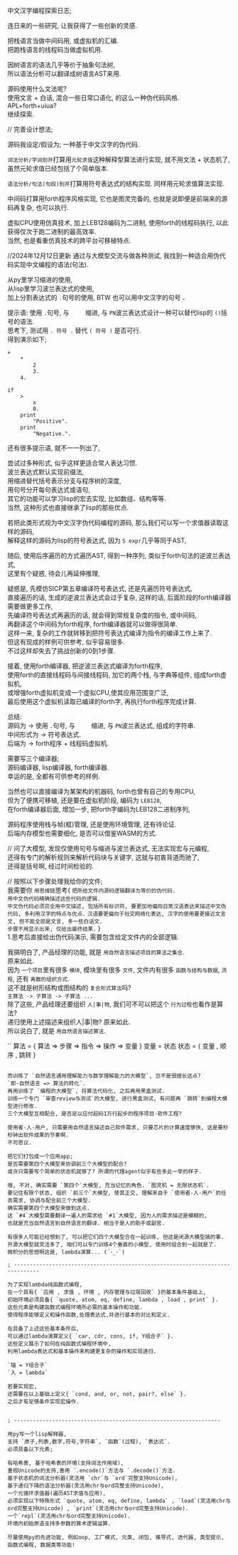 中文汉字编程探索日志;    

连日来的一些研究, 让我获得了一些创新的灵感.    

把栈语言当做中间码用, 或虚拟机的汇编.    
把跑栈语言的线程码当做虚拟机用.    

因树语言的语法几乎等价于抽象句法树,    
所以语法分析可以翻译成树语言AST来用.    

源码使用什么文法呢?    
使用文言 + 白话, 混合一些日常口语化, 的这么一种伪代码风格.    
APL+forth+uiua?    
继续探索.    

//
完善设计想法;    

源码我设定/假设为; 一种基于中文汉字的伪代码.    

`词法分析/字词剖开`打算用`元轮求值`这种解释型算法进行实现, 就不用文法 + 状态机了, 虽然元轮求值已经包括了个简单版本.    

`语法分析/句法(句段)剖开`打算用符号表达式的结构实现. 同样用元轮求值算法实现.    

中间码打算用forth程序风格实现, 它也是图灵完备的, 也就是说即便是前端来的源码再复杂, 也可以执行.    

虚拟CPU使用仿真技术, 加上LEB128编码为二进制, 使用forth的线程码执行, 以此获得仅次于跑二进制的最高效率.    
当然, 也是看重仿真技术的跨平台可移植特点.    

//2024年12月12日更新
通过与大模型交流与做各种测试,
我找到一种适合用伪代码实现中文编程的语法(句法).

从py里学习缩进的使用,    
从lisp里学习波兰表达式的使用,    
加上分割表达式的 `.`句号的使用, BTW 也可以用中文汉字的句号 `。`     

提示语: 使用 `.`句号, 与 `    ` 缩进, 与 `PN`波兰表达式设计一种可以替代lisp的 `()`括号的语法.     
思考下, 测试用 `. 符号 .`  替代 `( 符号 )` 是否可行.    
得到演示如下;    
```
+
    *
        2
        3.
    4.
```

```
if
    >
        x
        0.
    print
        "Positive".
    print
        "Negative.".
```
还有很多提示语, 就不一一列出了,    

尝试过多种形式, 似乎这样更适合常人表达习惯.    
波兰表达式默认实现前缀法,    
用缩进替代括号表示分支与程序树的深度,    
用句号分开每句表达式或语句,    
其它的功能可以学习lisp的宏去实现, 比如数组、结构等等.    
当然, 这种形式也直接继承了lisp的那些优点.    

若把此类形式视为中文汉字伪代码编程的源码, 那么我们可以写一个求值器读取这样的源码,    
解释这样的源码为lisp的符号表达式, 因为 `S expr`几乎等同于AST,    

随后, 使用后序遍历的方式遍历AST, 得到一种序列, 类似于forth句法的逆波兰表达式,    
这里有个疑惑, 待会儿再延伸推理,    

疑惑是, 先模仿SICP第五章编译符号表达式, 还是先遍历符号表达式,    
直接遍历的话, 生成的逆波兰表达式会过于复杂, 这样的话, 后面阶段的forth编译器需要做更多工作,    
先编译符号表达式再遍历的话, 就会得到常规复杂度的指令, 或中间码,    
再翻译这个中间码为forth程序, forth编译器就可以做得很简单.    
这样一来, 复杂的工作就转移到把符号表达式编译为指令的编译工作上来了.    
但这有现成的样例可供参考, 似乎容易很多.    
不过这样却失去了挑战创新的0到1步骤.    


接着, 使用forth编译器, 把逆波兰表达式编译为forth程序,    
使用forth的直接线程码与间接线程码, 加它的两个栈, 与字典等组件, 组成forth虚拟机,    
或增强forth虚拟机变成一个虚拟CPU,使其应用范围变广泛,    
最后使用这个虚拟机读取已编译的forth字, 再执行forth程序完成计算.    

总结:    
源码为 -> 使用 `.`句号, 与 `    ` 缩进, 与 `PN`波兰表达式, 组成的字符串.    
中间形式为 -> 符号表达式.    
后端为 -> forth程序 + 线程码虚拟机.    

需要写三个编译器;    
源码编译器, lisp编译器, forth编译器.    
幸运的是, 全都有可供参考的样例.    

当然也可以直接编译为某架构的机器码, forth也曾有自己的专用CPU,    
但为了便携可移植, 还是要在虚拟机阶段, 编码为 `LEB128`,    
在forth编译器后面, 增加一步, 把forth字编码为LEB128二进制序列,    

源码程序使用栈与帧(框)管理, 还是使用环境管理, 还有待论证.    
后端内存模型也需要细化, 是否可以借鉴WASM的方式.    

//
问了大模型, 发现仅使用句号与缩进与波兰表达式, 无法实现宏与元编程,    
还得有专门的解析规则来解析代码块与关键字, 这就与初衷背道而驰了,    
还得是括号啊, 经过时间检验的.    


//
按照以下步骤处理我给你的文件;    
我需要你 `用思维链`思考{ `把所给文件内源码逻辑翻译为等价的伪代码.`     
`用中文伪代码精确描述这些代码的逻辑.`    
`中文伪代码必须完全用中文描述, 包括所有标识符, 要更加地偏向日常汉语表达来描述中文伪代码, 多利用汉字的特点与优点.`
`汉语要更偏向于社交网络化表达, 汉字的使用要更接近文言文, 但不能全部是文言, 多一些白话文.`    
`步骤不用显示出来, 仅给出最终结果.` }    
1.思考后直接给出伪代码演示, 需要包含给定文件内的全部逻辑.    


我搞明白了, 产品经理的功能, 就是 `用自然语言描述项目的算法之集合`.    
原来如此.    
因为 `一个项目`里有很多 `模块`, 模块里有很多 `文件`, 文件内有很多 `函数与结构与数据`, `流程`, 还有 `离散的组织方式`.    
这不就是树形结构或图结构的 `复合形式算法`吗?    
`主算法 -> 子算法 -> 子算法 ...`    
除了这些, 产品经理还要组织 `人|事|物`, 我们可不可以把这个 `行为过程`也看作是算法?    
递归使用上述描述来组织人|事|物? 原来如此.    
所以说白了, 就是 `用自然语言描述算法`.    

``
算法 = { 算法 => 步骤 => 指令 => 操作 => 变量 }
变量 = 状态
状态 = { 变量 , 顺序 , 跳转 }
```

而训练了 `自然语言通用理解能力与数学理解能力的大模型`, 岂不是很擅长这点?    
`即-自然语言 => 算法的转化`.    
再用训练了 `编程的大模型`, 将算法代码化, 之后再用黑盒测试.    
训练一个专门 `审查review与测试`的大模型, 进行黑盒测试, 有问题再 `跳转`到编程大模型进行修改.    
三个大模型互相配合, 是否足以应付起码1万行起步的程序项目-软件工程?    

使用者-人-用户, 只需要用自然语言描述自己软件需求, 只要芯片的计算速度够快, 这是要秒秒钟出软件成果的节奏啊.    
不可思议.    

把它们打包成一个应用app;    
是否需要第四个大模型来协调前三个大模型的配合?    
或许只需要写个简单的状态机就够了? 所谓的代理agent似乎有些多此一举的样子.    

哦, 不对, 确实需要 `第四个`大模型, 充当记忆的角色. `图灵机 = 无限状态机`.    
要记住有限个状态, 组织 `前三个`大模型, 使其正交, 理解来自于 `使用者-人-用户`的任务需求, 协调与配合前三个大模型.    
确实需要第四个大模型来做到这点.    
这 `#4`大模型需要翻译一遍人的需求给 `#1`大模型, 因为人的需求描述是模糊的,    
也就是充当自然语言到自然语言的翻译. 相当于是人的助手或副官.    

有很多人可能已经想到了, 可以把它们四个大模型合在一起训练, 但这是闭源大模型搞的事.    
开源大模型就灵活多了, 咱们可以专门训练4个垂直的小模型, 使用时组合到一起就是了.    
微积分的思想啊这是, lambda演算... (´･_･`)    

; ------------------------------------------------------------------------------

为了实现lambda纯函数式编程,    
在一个具有{ `应用 , 求值 , 环境 , 内存管理与垃圾回收` }的基本条件基础上,    
初始环境必须具备{ `quote, atom, eq, define, lambda , load , print` }.    
这些元素是构建函数式编程环境所必需的基本操作和功能.    
使得程序能够定义和操作函数,处理表达式,并进行基本的对比和定义.    

在具备了上述这些基本条件后,    
可以通过lambda演算定义{ `car, cdr, cons, if, Y组合子` }.    
这些定义展示了如何在纯函数式编程环境中,    
利用lambda表达式和基本操作来构建更复杂的操作和实现递归.    

`锚 = Y组合子`    
`入 = lambda`    

若要实现宏,    
还需要在以上基础上定义{ `cond, and, or, not, pair?, else` }.    
之后才有足够条件实现宏操作.    


; -----------------------------------------------------------------

用py写一个lisp解释器,    
支持 `原子,列表,数字,符号,字符串`, `函数`(过程), `表达式`.    
必须具备以下元素;    

有哈希表, 基于哈希表的环境(支持词法作用域),    
重视Unicode的支持,善用 `.encode()`方法与 `.decode()`方法.     
基于状态机的词法分析器(灵活用 `chr`与 `ord`完整支持Unicode),    
基于递归下降的语法分析器(灵活用chr与ord完整支持Unicode),    
一个元循环求值器(遍历AST求值与应用),     
必须实现以下特殊形式 `quote, atom, eq, define, lambda` , `load`(灵活用chr与ord完整支持Unicode) , `print`(灵活用chr与ord完整支持Unicode).    
一个`repl`(灵活用chr与ord完整支持Unicode).    
环境内初始原语支持多参数的算术逻辑运算.    

尽量使用py的先进功能, 例如oop, 工厂模式, 元类, 闭包, 推导式, 迭代器, 类型提示, 函数式编程, 数据类等功能!    